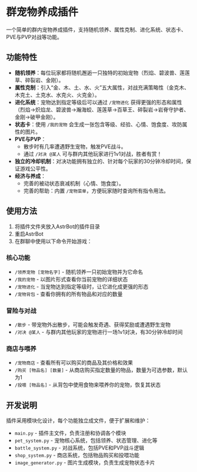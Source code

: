 # 群宠物养成插件

一个简单的群内宠物养成插件，支持随机领养、属性克制、进化系统、状态卡、PVE与PVP对战等功能。

## 功能特性

- **随机领养**：每位玩家都将随机邂逅一只独特的初始宠物（烈焰、碧波兽、莲莲草、碎裂岩、金刚）。
- **属性克制**：引入“金、木、土、水、火”五大属性，对战充满策略性（金克木、木克土、土克水、水克火、火克金）。
- **进化系统**：宠物达到指定等级后可以通过 `/宠物进化` 获得更强的形态和属性（烈焰→炽焰龙、碧波兽→瀚海蛟、莲莲草→百草王、碎裂岩→岩脊守护者、金刚→破甲金刚）。
- **状态卡**：使用 `/我的宠物` 会生成一张包含等级、经验、心情、饱食度、攻防属性的图片。
- **PVE与PVP**：
  - 散步时有几率遭遇野生宠物，触发PVE战斗。
  - 通过 `/对决 @某人` 可与群内其他玩家进行1v1对战，胜者有赏！
- **独立的冷却机制**：对决功能拥有独立的、针对每个玩家的30分钟冷却时间，保证游戏公平性。
- **经济与养成**：
  - 完善的被动状态衰减机制（心情、饱食度）。
  - 完善的帮助：内置 `/宠物菜单`，方便玩家随时查询所有指令用法。

## 使用方法

1. 将插件文件夹放入AstrBot的插件目录
2. 重启AstrBot
3. 在群聊中使用以下命令开始游戏：

### 核心功能
- `/领养宠物 [宠物名字]` - 随机领养一只初始宠物并为它命名
- `/我的宠物` - 以图片形式查看你当前宠物的详细状态
- `/宠物进化` - 当宠物达到指定等级时，让它进化成更强的形态
- `/宠物背包` - 查看你拥有的所有物品和对应的数量

### 冒险与对战
- `/散步` - 带宠物外出散步，可能会触发奇遇、获得奖励或遭遇野生宠物
- `/对决 @某人` - 与群内其他玩家的宠物进行一场1v1对决，有30分钟冷却时间

### 商店与喂养
- `/宠物商店` - 查看所有可以购买的商品及其价格和效果
- `/购买 [物品名] [数量]` - 从商店购买指定数量的物品，数量为可选参数，默认为1
- `/投喂 [物品名]` - 从背包中使用食物来喂养你的宠物，恢复其状态

## 开发说明

插件采用模块化设计，每个功能独立成文件，便于扩展和维护：

- `main.py` - 插件主文件，负责注册和协调各个模块
- `pet_system.py` - 宠物核心系统，包括领养、状态管理、进化等
- `battle_system.py` - 对战系统，包括PVE和PVP战斗逻辑
- `shop_system.py` - 商店系统，包括物品购买和投喂功能
- `image_generator.py` - 图片生成模块，负责生成宠物状态卡片
